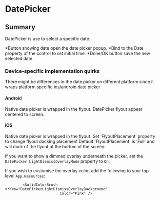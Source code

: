 # DatePicker

## Summary

DatePicker is use to select a specific date.

*Button showing date open the date picker popup. 
*Bind to the Date property of the control to set initial time.
*Done/OK button save the new selected date. 

### Device-specific implementation quirks

There might be differences in the date picker on different platform since it wraps platform specific ios/android date picker

#### Android

Native date picker is wrapped in the flyout.
DatePicker flyout appear centered to screen.

#### iOS
Native date picker is wrapped in the flyout.
Set 'FlyoutPlacement' property to change flyout docking placement
Default 'FlyoutPlacement' is 'Full' and will dock of the flyout at the bottom of the screen


If you want to show a dimmed overlay underneath the picker, set the `DatePicker.LightDismissOverlayMode` property to `On`.

If you wish to customise the overlay color, add the following to your top-level `App.Resources`:
```xaml
		<SolidColorBrush x:Key="DatePickerLightDismissOverlayBackground"
						 Color="Pink" />
```